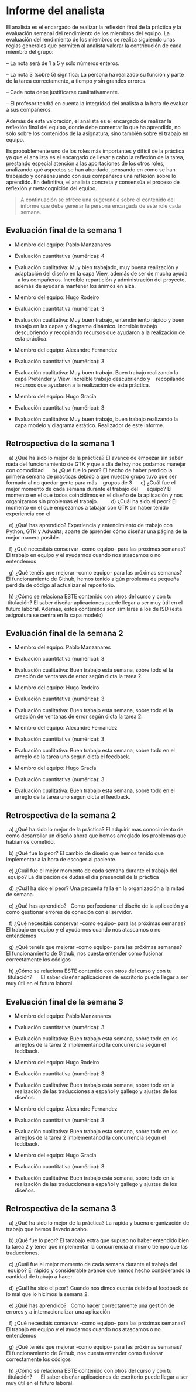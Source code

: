# Informe del analista

  El analista es el encargado de realizar la reflexión final de la
  práctica y la evaluación semanal del rendimiento de los miembros del
  equipo. La evaluación del rendimiento de los miembros se realiza
  siguiendo unas reglas generales que permiten al analista valorar la
  contribución de cada miembro del grupo:

  – La nota será de 1 a 5 y sólo números enteros.
  
  – La nota 3 (sobre 5) significa: La persona ha realizado su función
    y parte de la tarea correctamente, a tiempo y sin grandes errores.
  
  – Cada nota debe justificarse cualitativamente.

  – El profesor tendrá en cuenta la integridad del analista a la hora
    de evaluar a sus compañeros.
  
  Además de esta valoración, el analista es el encargado de realizar
  la reflexión final del equipo, donde debe comentar lo que ha
  aprendido, no sólo sobre los contenidos de la asignatura, sino
  también sobre el trabajo en equipo.
  
  Es probablemente uno de los roles más importantes y difícil de la
  práctica ya que el analista es el encargado de llevar a cabo la
  reflexión de la tarea, prestando especial atención a las
  aportaciones de los otros roles, analizando qué aspectos se han
  abordado, pensando en cómo se han trabajado y consensuando con sus
  compañeros una reflexión sobre lo aprendido. En definitiva, el
  analista concreta y consensúa el proceso de reflexión y
  metacognición del equipo.


  > A continuación se ofrece una sugerencia sobre el contenido del
  > informe que debe generar la persona encargada de este role cada
  > semana.


## Evaluación final de la semana 1

- Miembro del equipo: Pablo Manzanares
- Evaluación cuantitativa (numérica): 4
- Evaluación cualitativa: Muy bien trabajado, muy buena realización y adaptación del diseño en la capa View, además de ser de mucha ayuda 
  a los compañeros. Increíble repartición y administración del proyecto, además de ayudar a mantener los ánimos en alza.

- Miembro del equipo: Hugo Rodeiro
- Evaluación cuantitativa (numérica): 3
- Evaluación cualitativa: Muy buen trabajo, entendimiento rápido y buen trabajo en las capas y diagrama dinámico. Increible trabajo 
  descubriendo y recopilando recursos que ayudaron a la realización de esta práctica.

- Miembro del equipo: Alexandre Fernandez
- Evaluación cuantitativa (numérica): 3
- Evaluación cualitativa: Muy buen trabajo. Buen trabajo realizando la capa Pretender y View. Increible trabajo descubriendo y 
  recopilando recursos que ayudaron a la realización de esta práctica.

- Miembro del equipo: Hugo Gracía
- Evaluación cuantitativa (numérica): 3
- Evaluación cualitativa: Muy buen trabajo, buen trabajo realizando la capa modelo y diagrama estático. Realizador de este informe.

## Retrospectiva de la semana 1

  a) ¿Qué ha sido lo mejor de la práctica?
  El avance de empezar sin saber nada del funcionamiento de GTK y que a día de hoy nos podamos manejar con comodidad
  
  b) ¿Qué fue lo peor?
  El hecho de haber perdido la primera semana de prácticas debido a que nuestro grupo tuvo que ser formado al no quedar gente para más 
  grupos de 3
  
  c) ¿Cuál fue el mejor momento de cada semana durante el trabajo del
     equipo?
     El momento en el que todos coincidimos en el diseño de la aplicación y nos organizamos sin problemas el trabajo.
     
  d) ¿Cuál ha sido el peor?
  El momento en el que empezamos a tabajar con GTK sin haber tenido experiencia con el

  e) ¿Qué has aprendido?
  Experiencia y entendimiento de trabajo con Python, GTK y Adwaita; aparte de aprender cómo diseñar una página de la mejor manera posible.

  f) ¿Qué necesitáis conservar -como equipo- para las próximas semanas?
  El trabajo en equipo y el ayudarnos cuando nos atascamos o no entendemos

  g) ¿Qué tenéis que mejorar -como equipo- para las próximas semanas?
  El funcionamiento de Github, hemos tenido algún problema de pequeña pérdida de código al actualizar el repositorio.

  h) ¿Cómo se relaciona ESTE contenido con otros del curso y con tu
     titulación?
     El saber diseñar aplicaciones puede llegar a ser muy útil en el futuro laboral. Además, estos contenidos son similares a los de
     ISD (esta asignatura se centra en la capa modelo)

## Evaluación final de la semana 2

- Miembro del equipo: Pablo Manzanares
- Evaluación cuantitativa (numérica): 3
- Evaluación cualitativa: Buen trabajo esta semana, sobre todo el la creación de ventanas de error según dicta la tarea 2.

- Miembro del equipo: Hugo Rodeiro
- Evaluación cuantitativa (numérica): 3
- Evaluación cualitativa: Buen trabajo esta semana, sobre todo el la creación de ventanas de error según dicta la tarea 2.

- Miembro del equipo: Alexandre Fernandez
- Evaluación cuantitativa (numérica): 3
- Evaluación cualitativa: Buen trabajo esta semana, sobre todo en el arreglo de la tarea uno segun dicta el feedback.

- Miembro del equipo: Hugo Gracía
- Evaluación cuantitativa (numérica): 3
- Evaluación cualitativa: Buen trabajo esta semana, sobre todo en el arreglo de la tarea uno segun dicta el feedback.

## Retrospectiva de la semana 2

  a) ¿Qué ha sido lo mejor de la práctica?
  El adquirir mas conocimiento de como desarrollar un diseño ahora que hemos arreglado los problemas que habíamos cometido.

  
  b) ¿Qué fue lo peor?
  El cambio de diseño que hemos tenido que implementar a la hora de escoger al paciente.

  
  c) ¿Cuál fue el mejor momento de cada semana durante el trabajo del
     equipo?
     La disipación de dudas el día presencial de la práctica

     
  d) ¿Cuál ha sido el peor?
  Una pequeña falla en la organización a la mitad de semana.

  e) ¿Qué has aprendido?
  Como perfeccionar el diseño de la aplicación y a como gestionar errores de conexión con el servidor.

  
  f) ¿Qué necesitáis conservar -como equipo- para las próximas semanas?
  El trabajo en equipo y el ayudarnos cuando nos atascamos o no entendemos

  g) ¿Qué tenéis que mejorar -como equipo- para las próximas semanas?
  El funcionamiento de Github, nos cuesta entender como fusionar correctamente los códigos

  h) ¿Cómo se relaciona ESTE contenido con otros del curso y con tu
     titulación?
     El saber diseñar aplicaciones de escritorio puede llegar a ser muy útil en el futuro laboral.

## Evaluación final de la semana 3

- Miembro del equipo: Pablo Manzanares
- Evaluación cuantitativa (numérica): 3
- Evaluación cualitativa: Buen trabajo esta semana, sobre todo en los arreglos de la tarea 2 implementanod la concurrencia según el feddback.

- Miembro del equipo: Hugo Rodeiro
- Evaluación cuantitativa (numérica): 3
- Evaluación cualitativa: Buen trabajo esta semana, sobre todo en la realización de las traducciones a español y gallego y ajustes de los diseños.

- Miembro del equipo: Alexandre Fernandez
- Evaluación cuantitativa (numérica): 3
- Evaluación cualitativa: Buen trabajo esta semana, sobre todo en los arreglos de la tarea 2 implementanod la concurrencia según el feddback.

- Miembro del equipo: Hugo Gracía
- Evaluación cuantitativa (numérica): 3
- Evaluación cualitativa: Buen trabajo esta semana, sobre todo en la realización de las traducciones a español y gallego y ajustes de los diseños.

## Retrospectiva de la semana 3

  a) ¿Qué ha sido lo mejor de la práctica?
  La rapida y buena organización de trabajo que hemos llevado acabo.

  
  b) ¿Qué fue lo peor?
  El tarabajo extra que supuso no haber entendido bien la tarea 2 y tener que implementar la concurrencia al mismo tiempo que las traducciones.

  
  c) ¿Cuál fue el mejor momento de cada semana durante el trabajo del
     equipo?
     El rápido y considerable avance que hemos hecho considerando la cantidad de trabajo a hacer.

     
  d) ¿Cuál ha sido el peor?
  Cuando nos dimos cuenta debido al feedback de lo mal que lo hicimos la semana 2.


  e) ¿Qué has aprendido?
  Como hacer correctamente una gestión de errores y a internacionalizar una aplicación

  
  f) ¿Qué necesitáis conservar -como equipo- para las próximas semanas?
  El trabajo en equipo y el ayudarnos cuando nos atascamos o no entendemos


  g) ¿Qué tenéis que mejorar -como equipo- para las próximas semanas?
  El funcionamiento de Github, nos cuesta entender como fusionar correctamente los códigos


  h) ¿Cómo se relaciona ESTE contenido con otros del curso y con tu
     titulación?
     El saber diseñar aplicaciones de escritorio puede llegar a ser muy útil en el futuro laboral.
